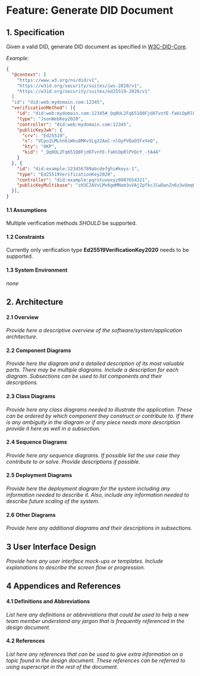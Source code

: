 # Feature: Generate DID Document

## 1. Specification

Given a valid DID, generate DID document as specified in [W3C-DID-Core](https://www.w3.org/TR/did-core/).

*Example:*
```json
{
  "@context": [
    "https://www.w3.org/ns/did/v1",
    "https://w3id.org/security/suites/jws-2020/v1",
    "https://w3id.org/security/suites/ed25519-2020/v1"
  ]
  "id": "did:web:mydomain.com:12345",
  "verificationMethod": [{
    "id": "did:web:mydomain.com:12345#_Qq0UL2Fq651Q0Fjd6TvnYE-faHiOpRlPVQcY_-tA4A",
    "type": "JsonWebKey2020", 
    "controller": "did:web:mydomain.com:12345",
    "publicKeyJwk": {
      "crv": "Ed25519", 
      "x": "VCpo2LMLhn6iWku8MKvSLg2ZAoC-nlOyPVQaO3FxVeQ", 
      "kty": "OKP", 
      "kid": "_Qq0UL2Fq651Q0Fjd6TvnYE-faHiOpRlPVQcY_-tA4A" 
    }
  }, {
    "id": "did:example:123456789abcdefghi#keys-1",
    "type": "Ed25519VerificationKey2020", 
    "controller": "did:example:pqrstuvwxyz0987654321",
    "publicKeyMultibase": "zH3C2AVvLMv6gmMNam3uVAjZpfkcJCwDwnZn6z3wXmqPV"
  }],
}
```

#### 1.1 Assumptions
Multiple verification methods *SHOULD* be supported.

#### 1.2 Constraints
Currently only verification type **Ed25519VerificationKey2020** needs to be supported.

#### 1.3 System Environment
*none*

## 2. Architecture

#### 2.1 Overview
*Provide here a descriptive overview of the software/system/application architecture.*

#### 2.2 Component Diagrams
*Provide here the diagram and a detailed description of its most valuable parts. There may be multiple diagrams. Include a description for each diagram. Subsections can be used to list components and their descriptions.*

#### 2.3 Class Diagrams
*Provide here any class diagrams needed to illustrate the application. These can be ordered by which component they construct or contribute to. If there is any ambiguity in the diagram or if any piece needs more description provide it here as well in a subsection.*

#### 2.4 Sequence Diagrams
*Provide here any sequence diagrams. If possible list the use case they contribute to or solve. Provide descriptions if possible.*

#### 2.5 Deployment Diagrams
*Provide here the deployment diagram for the system including any information needed to describe it. Also, include any information needed to describe future scaling of the system.*

#### 2.6 Other Diagrams
*Provide here any additional diagrams and their descriptions in subsections.*

## 3 User Interface Design
*Provide here any user interface mock-ups or templates. Include explanations to describe the screen flow or progression.*

## 4 Appendices and References


#### 4.1 Definitions and Abbreviations
*List here any definitions or abbreviations that could be used to help a new team member understand any jargon that is frequently referenced in the design document.*

#### 4.2 References
*List here any references that can be used to give extra information on a topic found in the design document. These references can be referred to using superscript in the rest of the document.*
